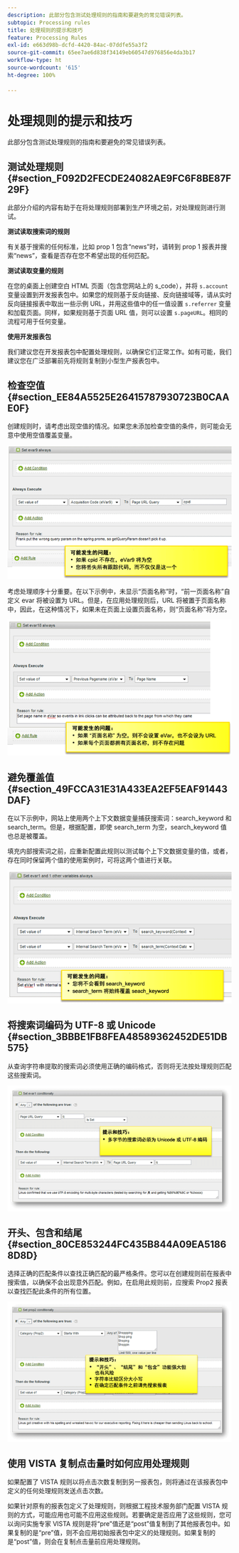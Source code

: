 ```yaml
---
description: 此部分包含测试处理规则的指南和要避免的常见错误列表。
subtopic: Processing rules
title: 处理规则的提示和技巧
feature: Processing Rules
exl-id: e663d98b-dcfd-4420-84ac-07ddfe55a3f2
source-git-commit: 65ee7ae6d838f34149eb60547d976856e4da3b17
workflow-type: ht
source-wordcount: '615'
ht-degree: 100%

---
```


# 处理规则的提示和技巧

此部分包含测试处理规则的指南和要避免的常见错误列表。

## 测试处理规则 {#section_F092D2FECDE24082AE9FC6F8BE87F29F}

此部分介绍的内容有助于在将处理规则部署到生产环境之前，对处理规则进行测试。

**测试读取搜索词的规则**

有关基于搜索的任何标准，比如 prop 1 包含“news”时，请转到 prop 1 报表并搜索“news”，查看是否存在您不希望出现的任何匹配。

**测试读取变量的规则**

在您的桌面上创建空白 HTML 页面（包含您网站上的 s_code），并将 `s.account` 变量设置到开发报表包中。如果您的规则基于反向链接、反向链接域等，请从实时反向链接报表中取出一些示例 URL，并用这些值中的任一值设置 `s.referrer` 变量和加载页面。同样，如果规则基于页面 URL 值，则可以设置 `s.pageURL`。相同的流程可用于任何变量。

**使用开发报表包**

我们建议您在开发报表包中配置处理规则，以确保它们正常工作。如有可能，我们建议您在广泛部署前先将规则复制到小型生产报表包中。

## 检查空值 {#section_EE84A5525E26415787930723B0CAAE0F}

创建规则时，请考虑出现空值的情况。如果您未添加检查空值的条件，则可能会无意中使用空值覆盖变量。

![](assets/tips-set-value-acquisition-code.png)

考虑处理顺序十分重要。在以下示例中，未显示“页面名称”时，“前一页面名称”自定义 evar 将被设置为 URL。但是，在应用处理规则后，URL 将被置于页面名称中，因此，在这种情况下，如果未在页面上设置页面名称，则“页面名称”将为空。

![](assets/tips-copy-page-name-to-evar.png)

## 避免覆盖值 {#section_49FCCA31E31A433EA2EF5EAF91443DAF}

在以下示例中，网站上使用两个上下文数据变量捕获搜索词：search_keyword 和 search_term。但是，根据配置，即使 search_term 为空，search_keyword 值也总是被覆盖。

填充内部搜索词之前，应重新配置此规则以测试每个上下文数据变量的值，或者，存在同时保留两个值的使用案例时，可将这两个值进行关联。

![](assets/tips-search-keyword.png)

## 将搜索词编码为 UTF-8 或 Unicode {#section_3BBBE1FB8FEA48589362452DE51DB575}

从查询字符串提取的搜索词必须使用正确的编码格式，否则将无法按处理规则匹配这些搜索词。

![](assets/tips-multibyte.png)

## 开头、包含和结尾 {#section_80CE853244FC435B844A09EA51868D8D}

选择正确的匹配条件以查找正确匹配的最严格条件。您可以在创建规则前在报表中搜索值，以确保不会出现意外匹配。例如，在启用此规则前，应搜索 Prop2 报表以查找匹配此条件的所有位置。

![](assets/tips-startswith.png)

## 使用 VISTA 复制点击量时如何应用处理规则

如果配置了 VISTA 规则以将点击次数复制到另一报表包，则将通过在该报表包中定义的任何处理规则发送点击次数。

如果针对原有的报表包定义了处理规则，则根据工程技术服务部门配置 VISTA 规则的方式，可能应用也可能不应用这些规则。若要确定是否应用了这些规则，您可以询问实施专家 VISTA 规则是将“pre”值还是“post”值复制到了其他报表包中。如果复制的是“pre”值，则不会应用初始报表包中定义的处理规则。如果复制的是“post”值，则会在复制点击量前应用处理规则。
